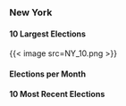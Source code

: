 ### New York

#### 10 Largest Elections
{{< image src=NY_10.png >}}

#### Elections per Month

#### 10 Most Recent Elections

